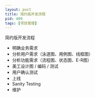```yaml
---
layout: post
title: 简约版开发流程
pid: 409
tags: [项目管理]
---
```


简约版开发流程

+ 明确业务需求
+ 分析用户需求（泳道图、用例图、线框图）
+ 分析功能需求（流程图、状态图、E-R图）
+ 美工设计图 / 编码 / 测试
+ 用户确认测试
+ 上线
+ Sanity Testing
+ 维护